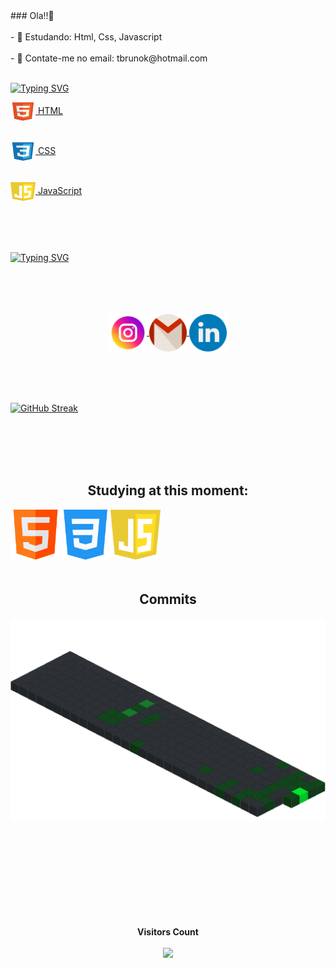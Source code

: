  <!-- Intro -->
<div>
### Ola!!👋
<br/>
<br/>
- 🌱 Estudando: Html, Css, Javascript
<br/>
<br/>
- 📧 Contate-me no email: tbrunok@hotmail.com
<br/>
<br/>
</div>

  <!-- Html/Css/JavaScript Logo/links -->
<div align="left"> 

[![Typing SVG](https://readme-typing-svg.demolab.com?font=Fira+Code&weight=800&size=30&duration=3000&pause=500&random=false&width=435&lines=Linguagens)](https://git.io/typing-svg)

<div display-inline="block">
  <a href="https://developer.mozilla.org/pt-BR/docs/Web/HTML">
    <img align="center" alt="HTML" height="30" width="40" src="https://raw.githubusercontent.com/devicons/devicon/master/icons/html5/html5-original.svg">
  HTML
  </a>
</div>
  
<br/>
<br/>

<div display-inline="block">
  <a href="https://developer.mozilla.org/pt-BR/docs/Web/CSS">
    <img align="center" alt="CSS" height="30" width="40" src="https://raw.githubusercontent.com/devicons/devicon/master/icons/css3/css3-original.svg">
  CSS
  </a>
</div>
  
<br/>
<br/>

  <div display-inline="block">
    <a href="https://developer.mozilla.org/pt-BR/docs/Web/JavaScript">
      <img align="center" alt="JavaScript" height="30" width="40" src="https://raw.githubusercontent.com/TbrunoK/assets/7cebb9be52054916e59d77d71b1e3da87290d367/imagens-logo/javascript-1.svg">
    JavaScript
    </a>
  </div>
  
<br/>
<br/>

</div>

<br/>
<br/>

  <!--Text auto: intro -->
<div>
  
[![Typing SVG](https://readme-typing-svg.demolab.com?font=Fira+Code&weight=800&size=30&duration=3000&pause=500&random=false&width=435&lines=welcome%3A;hello%2C++my+name+is+Bruno;i'm+a+Web+Developer)](https://git.io/typing-svg)

</div>

<br/>
<br/>
<br/>
<br/>

  <!--Social media-->
<div align="center"> 
  
  <a href="https://instagram.com/tbrunok" target="_blank">
    <img align="center" height="60" width="60" src="https://github.com/TbrunoK/assets/blob/main/mini-logo/Instagram.png">
  </a>


  <a href="mailto:tbrunok@hotmail.com">
    <img align="center"  height="60" width="60" src="https://github.com/TbrunoK/assets/blob/main/mini-logo/e-mail.png">
  </a>


  <a  href="https://www.linkedin.com/in/tbrunok/" target="_blank">
    <img align="center"  height="60" width="60" src="https://github.com/TbrunoK/assets/blob/main/mini-logo/linkedin.png">
  </a>

</div>

<br/>
<br/>
<br/>
<br/>

  <!--Streak-stats-->

 [![GitHub Streak](https://github-readme-streak-stats.herokuapp.com?user=tbrunok&theme=dark&locale=pt_BR&date_format=n%2Fj%5B%2FY%5D&card_width=900)](https://git.io/streak-stats)

<br/>
<br/>
<br/>
<br/>

   <!--Studying-->
<div align="center"> 
    
  <h2 align="center"> Studying at this moment: </h2>

  
  
  <a href="https://developer.mozilla.org/pt-BR/docs/Web/HTML">
   <img align="left" height="80" width="80" src="https://github.com/TbrunoK/assets/blob/main/imagens-logo/Html.png?raw=true">
  </a>

  <a href="https://developer.mozilla.org/pt-BR/docs/Web/CSS">
   <img align="left"  height="80" width="80" src="https://github.com/TbrunoK/assets/blob/main/imagens-logo/Css.png?raw=true">
  </a>

  <a href="https://developer.mozilla.org/pt-BR/docs/Web/JavaScript">
   <img align="left"  height="80" width="80" src="https://raw.githubusercontent.com/TbrunoK/assets/c7e0b542a1c269176cd7dd2be0a1675a13ed9b43/imagens-logo/javascript-1.svg">
  </a>
   <img align="center">

</div>

<br/>
<br/>
<br/>
<br/>
<br/>
  <!--Graphic animation-->
<div align="center">
  <h2>Commits</h2>
 
  ![Ashutosh's github activity graph](https://raw.githubusercontent.com/TbrunoK/assets/7cebb9be52054916e59d77d71b1e3da87290d367/animation/TbrunoK.svg) 
 
</div>

<br/>
<br/>
<br/>
<br/>

<div align="center">
  
<br/>
<br/>
<br/>
<br/>
  <!--Visitors-->
  <p align="centre"><b>Visitors Count</b></p> 
  
  <p align="center"><img align="center" src="https://visit-counter.vercel.app/counter.png?page=https%3A%2F%2Fgithub.com%2Ftbrunok&s=50&c=db006a&bg=00000000&no=7&ff=digi&tb=Visits%3A++&ta=" /></p> 
<br>
</div>





